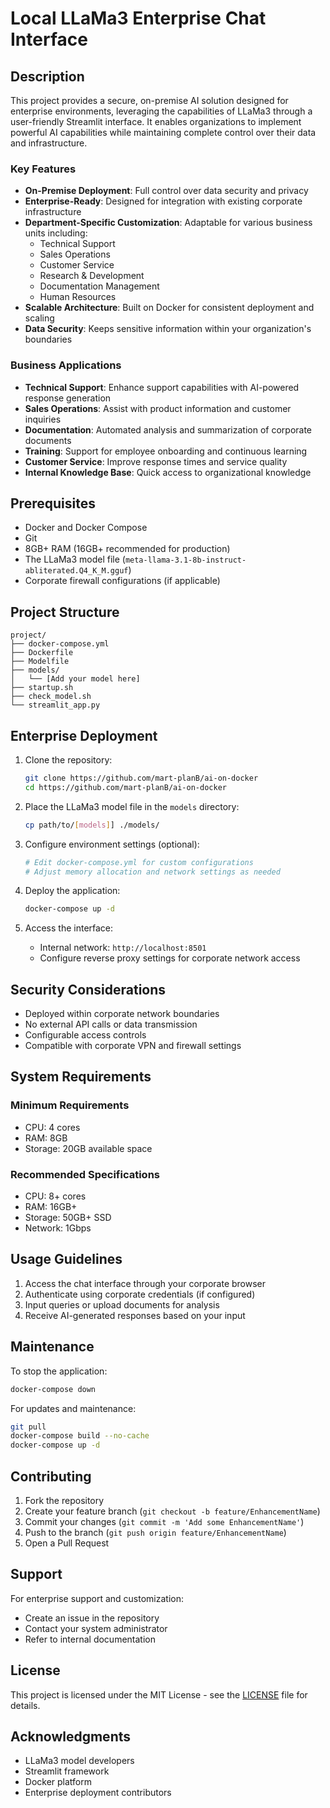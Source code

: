 # Local LLaMa3 Enterprise Chat Interface

## Description

This project provides a secure, on-premise AI solution designed for enterprise environments, leveraging the capabilities of LLaMa3 through a user-friendly Streamlit interface. It enables organizations to implement powerful AI capabilities while maintaining complete control over their data and infrastructure.

### Key Features
- **On-Premise Deployment**: Full control over data security and privacy
- **Enterprise-Ready**: Designed for integration with existing corporate infrastructure
- **Department-Specific Customization**: Adaptable for various business units including:
  - Technical Support
  - Sales Operations
  - Customer Service
  - Research & Development
  - Documentation Management
  - Human Resources
- **Scalable Architecture**: Built on Docker for consistent deployment and scaling
- **Data Security**: Keeps sensitive information within your organization's boundaries

### Business Applications
- **Technical Support**: Enhance support capabilities with AI-powered response generation
- **Sales Operations**: Assist with product information and customer inquiries
- **Documentation**: Automated analysis and summarization of corporate documents
- **Training**: Support for employee onboarding and continuous learning
- **Customer Service**: Improve response times and service quality
- **Internal Knowledge Base**: Quick access to organizational knowledge

## Prerequisites

- Docker and Docker Compose
- Git
- 8GB+ RAM (16GB+ recommended for production)
- The LLaMa3 model file (`meta-llama-3.1-8b-instruct-abliterated.Q4_K_M.gguf`)
- Corporate firewall configurations (if applicable)

## Project Structure
```
project/
├── docker-compose.yml
├── Dockerfile
├── Modelfile
├── models/
│   └── [Add your model here]
├── startup.sh
├── check_model.sh
└── streamlit_app.py
```

## Enterprise Deployment

1. Clone the repository:
   ```bash
   git clone https://github.com/mart-planB/ai-on-docker
   cd https://github.com/mart-planB/ai-on-docker
   ```

2. Place the LLaMa3 model file in the `models` directory:
   ```bash
   cp path/to/[models]] ./models/
   ```

3. Configure environment settings (optional):
   ```bash
   # Edit docker-compose.yml for custom configurations
   # Adjust memory allocation and network settings as needed
   ```

4. Deploy the application:
   ```bash
   docker-compose up -d
   ```

5. Access the interface:
   - Internal network: `http://localhost:8501`
   - Configure reverse proxy settings for corporate network access

## Security Considerations

- Deployed within corporate network boundaries
- No external API calls or data transmission
- Configurable access controls
- Compatible with corporate VPN and firewall settings

## System Requirements

### Minimum Requirements
- CPU: 4 cores
- RAM: 8GB
- Storage: 20GB available space

### Recommended Specifications
- CPU: 8+ cores
- RAM: 16GB+
- Storage: 50GB+ SSD
- Network: 1Gbps

## Usage Guidelines

1. Access the chat interface through your corporate browser
2. Authenticate using corporate credentials (if configured)
3. Input queries or upload documents for analysis
4. Receive AI-generated responses based on your input

## Maintenance

To stop the application:
```bash
docker-compose down
```

For updates and maintenance:
```bash
git pull
docker-compose build --no-cache
docker-compose up -d
```

## Contributing

1. Fork the repository
2. Create your feature branch (`git checkout -b feature/EnhancementName`)
3. Commit your changes (`git commit -m 'Add some EnhancementName'`)
4. Push to the branch (`git push origin feature/EnhancementName`)
5. Open a Pull Request

## Support

For enterprise support and customization:
- Create an issue in the repository
- Contact your system administrator
- Refer to internal documentation

## License

This project is licensed under the MIT License - see the [LICENSE](LICENSE) file for details.

## Acknowledgments

- LLaMa3 model developers
- Streamlit framework
- Docker platform
- Enterprise deployment contributors
